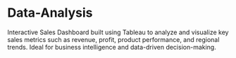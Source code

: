 # Data-Analysis
Interactive Sales Dashboard built using Tableau to analyze and visualize key sales metrics such as revenue, profit, product performance, and regional trends. Ideal for business intelligence and data-driven decision-making.
